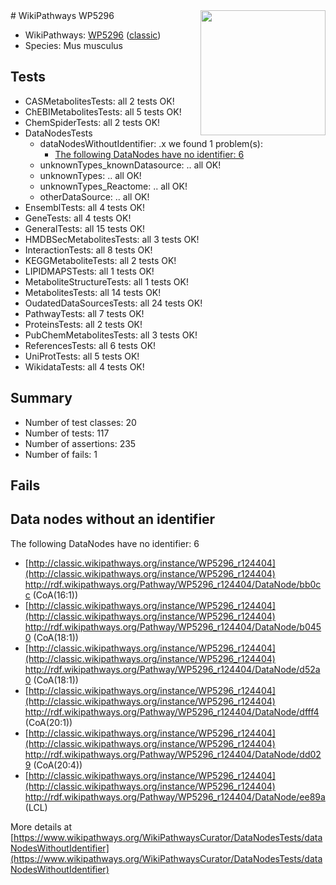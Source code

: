<img style="float: right; width: 200px" src="https://upload.wikimedia.org/wikipedia/commons/thumb/8/83/Wplogo_with_text_500.png/640px-Wplogo_with_text_500.png" />
# WikiPathways WP5296

* WikiPathways: [WP5296](https://wikipathways.org/pathways/WP5296) ([classic](https://classic.wikipathways.org/instance/WP5296))
* Species: Mus musculus
## Tests
* CASMetabolitesTests: all 2 tests OK!
* ChEBIMetabolitesTests: all 5 tests OK!
* ChemSpiderTests: all 2 tests OK!
* DataNodesTests
    * dataNodesWithoutIdentifier: .x we found 1 problem(s):
        * [The following DataNodes have no identifier: 6](#d2d32fa5)
    * unknownTypes_knownDatasource: .. all OK!
    * unknownTypes: .. all OK!
    * unknownTypes_Reactome: .. all OK!
    * otherDataSource: .. all OK!
* EnsemblTests: all 4 tests OK!
* GeneTests: all 4 tests OK!
* GeneralTests: all 15 tests OK!
* HMDBSecMetabolitesTests: all 3 tests OK!
* InteractionTests: all 8 tests OK!
* KEGGMetaboliteTests: all 2 tests OK!
* LIPIDMAPSTests: all 1 tests OK!
* MetaboliteStructureTests: all 1 tests OK!
* MetabolitesTests: all 14 tests OK!
* OudatedDataSourcesTests: all 24 tests OK!
* PathwayTests: all 7 tests OK!
* ProteinsTests: all 2 tests OK!
* PubChemMetabolitesTests: all 3 tests OK!
* ReferencesTests: all 6 tests OK!
* UniProtTests: all 5 tests OK!
* WikidataTests: all 4 tests OK!


## Summary

* Number of test classes: 20
* Number of tests: 117
* Number of assertions: 235
* Number of fails: 1

## Fails

<a name="d2d32fa5" />

## Data nodes without an identifier

The following DataNodes have no identifier: 6

* [http://classic.wikipathways.org/instance/WP5296_r124404](http://classic.wikipathways.org/instance/WP5296_r124404) http://rdf.wikipathways.org/Pathway/WP5296_r124404/DataNode/bb0cc (CoA(16:1))
* [http://classic.wikipathways.org/instance/WP5296_r124404](http://classic.wikipathways.org/instance/WP5296_r124404) http://rdf.wikipathways.org/Pathway/WP5296_r124404/DataNode/b0450 (CoA(18:1))
* [http://classic.wikipathways.org/instance/WP5296_r124404](http://classic.wikipathways.org/instance/WP5296_r124404) http://rdf.wikipathways.org/Pathway/WP5296_r124404/DataNode/d52a0 (CoA(18:1))
* [http://classic.wikipathways.org/instance/WP5296_r124404](http://classic.wikipathways.org/instance/WP5296_r124404) http://rdf.wikipathways.org/Pathway/WP5296_r124404/DataNode/dfff4 (CoA(20:1))
* [http://classic.wikipathways.org/instance/WP5296_r124404](http://classic.wikipathways.org/instance/WP5296_r124404) http://rdf.wikipathways.org/Pathway/WP5296_r124404/DataNode/dd029 (CoA(20:4))
* [http://classic.wikipathways.org/instance/WP5296_r124404](http://classic.wikipathways.org/instance/WP5296_r124404) http://rdf.wikipathways.org/Pathway/WP5296_r124404/DataNode/ee89a (LCL)


More details at [https://www.wikipathways.org/WikiPathwaysCurator/DataNodesTests/dataNodesWithoutIdentifier](https://www.wikipathways.org/WikiPathwaysCurator/DataNodesTests/dataNodesWithoutIdentifier)

